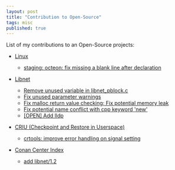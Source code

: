```yaml
---
layout: post
title: "Contribution to Open-Source"
tags: misc
published: true
---
```


List of my contributions to an Open-Source projects:
* [Linux](https://github.com/torvalds/linux)
  * [staging: octeon: fix missing a blank line after declaration](https://lore.kernel.org/patchwork/patch/1150495/)  

* [Libnet](https://github.com/libnet/libnet)
  * [Remove unused variable in libnet_pblock.c](https://github.com/libnet/libnet/pull/121)
  * [Fix unused parameter warnings](https://github.com/libnet/libnet/pull/122)
  * [Fix malloc return value checking; Fix potential memory leak](https://github.com/libnet/libnet/pull/123)
  * [Fix potential name conflict with cpp keyword 'new'](https://github.com/libnet/libnet/pull/124)
  * [[OPEN] Add lldp](https://github.com/libnet/libnet/pull/125)  

* [CRIU (Checkpoint and Restore in Userspace)](https://github.com/checkpoint-restore/criu)
  * [crtools: improve error handling on signal setting](https://github.com/checkpoint-restore/criu/pull/1512)  

* [Conan Center Index](https://github.com/conan-io/conan-center-index)
  * [add libnet/1.2](https://github.com/conan-io/conan-center-index/pull/5977)  
